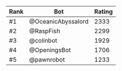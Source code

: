 Rank|Bot|Rating
---|---|---
#1|@OceanicAbyssalord|2333
#2|@RaspFish|2299
#3|@colinbot|1929
#4|@OpeningsBot|1706
#5|@pawnrobot|1233
